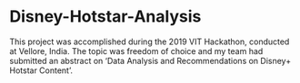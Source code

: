 # Disney-Hotstar-Analysis

This project was accomplished during the 2019 VIT Hackathon, conducted at Vellore, India. The topic was freedom of choice and my team had submitted an abstract on ‘Data Analysis and Recommendations on Disney+ Hotstar Content’.
